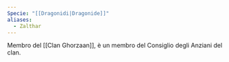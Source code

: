 ```yaml
---
Specie: "[[Dragonidi|Dragonide]]"
aliases:
  - Zalthar
---
```

Membro del [[Clan Ghorzaan]], è un membro del Consiglio degli Anziani del clan. 